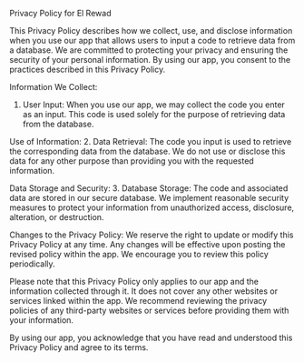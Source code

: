Privacy Policy for El Rewad

This Privacy Policy describes how we collect, use, and disclose information when you use our app that allows users to input a code to retrieve data from a database. We are committed to protecting your privacy and ensuring the security of your personal information. By using our app, you consent to the practices described in this Privacy Policy.

Information We Collect:
1. User Input: When you use our app, we may collect the code you enter as an input. This code is used solely for the purpose of retrieving data from the database.

Use of Information:
2. Data Retrieval: The code you input is used to retrieve the corresponding data from the database. We do not use or disclose this data for any other purpose than providing you with the requested information.

Data Storage and Security:
3. Database Storage: The code and associated data are stored in our secure database. We implement reasonable security measures to protect your information from unauthorized access, disclosure, alteration, or destruction.

Changes to the Privacy Policy:
We reserve the right to update or modify this Privacy Policy at any time. Any changes will be effective upon posting the revised policy within the app. We encourage you to review this policy periodically.

Please note that this Privacy Policy only applies to our app and the information collected through it. It does not cover any other websites or services linked within the app. We recommend reviewing the privacy policies of any third-party websites or services before providing them with your information.

By using our app, you acknowledge that you have read and understood this Privacy Policy and agree to its terms.
